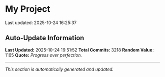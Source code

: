 # My Project


Last updated: 2025-10-24 16:25:37

























































































































































































































































































































































































































































































































































































































































































































































































































































































































































































































































































































































































































































































































































































































































































































































































































































































































































































































































































































































































































































































































































































































































































































































































































































































































































































































































































































































































































































































































































































































































































































































































































































































































































































































































































































































































































































































































































## Auto-Update Information

**Last Updated:** 2025-10-24 16:51:52
**Total Commits:** 3218
**Random Value:** 1165
**Quote:** _Progress over perfection._

---
_This section is automatically generated and updated._